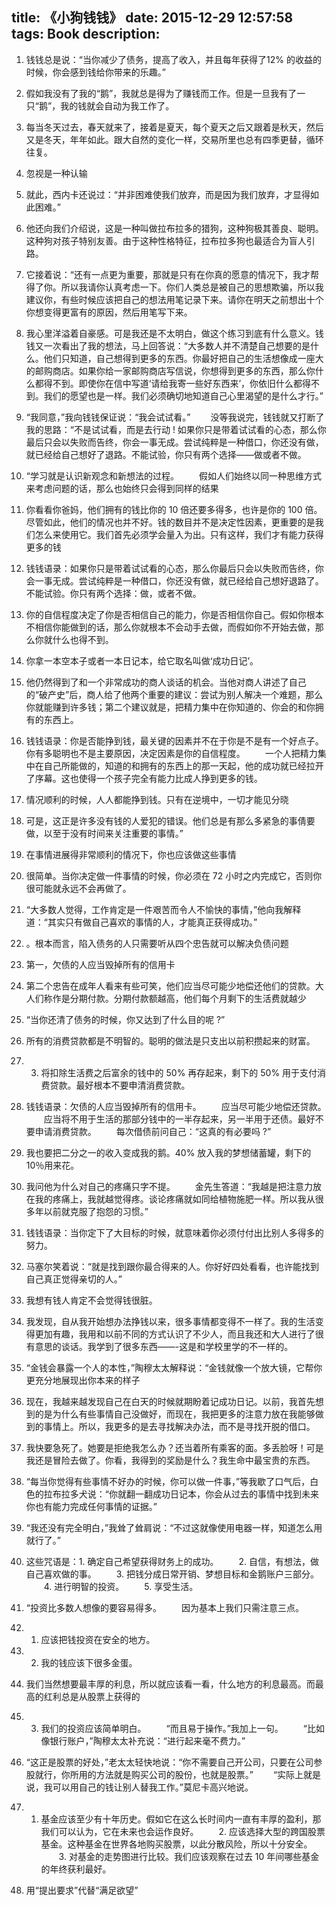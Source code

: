 title: 《小狗钱钱》
date: 2015-12-29 12:57:58
tags: Book
description: 
---

1. 钱钱总是说：“当你减少了债务，提高了收入，并且每年获得了12% 的收益的时候，你会感到钱给你带来的乐趣。”

2. 假如我没有了我的“鹅”，我就总是得为了赚钱而工作。但是一旦我有了一只“鹅”，我的钱就会自动为我工作了。

3. 每当冬天过去，春天就来了，接着是夏天，每个夏天之后又跟着是秋天，然后又是冬天，年年如此。跟大自然的变化一样，交易所里也总有四季更替，循环往复。

4. 忽视是一种认输

5. 就此，西内卡还说过：“并非困难使我们放弃，而是因为我们放弃，才显得如此困难。”

6. 他还向我们介绍说，这是一种叫做拉布拉多的猎狗，这种狗极其善良、聪明。这种狗对孩子特别友善。由于这种性格特征，拉布拉多狗也最适合为盲人引路。

7. 它接着说：“还有一点更为重要，那就是只有在你真的愿意的情况下，我才帮得了你。所以我请你认真考虑一下。你们人类总是被自己的思想欺骗，所以我建议你，有些时候应该把自己的想法用笔记录下来。请你在明天之前想出十个你想变得更富有的原因，然后用笔写下来。

8. 我心里洋溢着自豪感。可是我还是不太明白，做这个练习到底有什么意义。钱钱又一次看出了我的想法，马上回答说：“大多数人并不清楚自己想要的是什么。他们只知道，自己想得到更多的东西。你最好把自己的生活想像成一座大的邮购商店。如果你给一家邮购商店写信说，你想得到更多的东西，那么你什么都得不到。即使你在信中写道‘请给我寄一些好东西来’，你依旧什么都得不到。我们的愿望也是一样。我们必须确切地知道自己心里渴望的是什么才行。”

9. “我同意，”我向钱钱保证说：“我会试试看。” 　　没等我说完，钱钱就又打断了我的思路：“不是试试看，而是去行动 ! 如果你只是带着试试看的心态，那么你最后只会以失败而告终，你会一事无成。尝试纯粹是一种借口，你还没有做，就已经给自己想好了退路。不能试验，你只有两个选择——做或者不做。

10. “学习就是认识新观念和新想法的过程。 　　假如人们始终以同一种思维方式来考虑问题的话，那么也始终只会得到同样的结果

11. 你看看你爸妈，他们拥有的钱比你的 10 倍还要多得多，也许是你的 100 倍。尽管如此，他们的情况也并不好。钱的数目并不是决定性因素，更重要的是我们怎么来使用它。我们首先必须学会量入为出。只有这样，我们才有能力获得更多的钱

12. 钱钱语录：如果你只是带着试试看的心态，那么你最后只会以失败而告终，你会一事无成。尝试纯粹是一种借口，你还没有做，就已经给自己想好退路了。不能试验。你只有两个选择：做，或者不做。

13. 你的自信程度决定了你是否相信自己的能力，你是否相信你自己。假如你根本不相信你能做到的话，那么你就根本不会动手去做，而假如你不开始去做，那么你就什么也得不到。

14. 你拿一本空本子或者一本日记本，给它取名叫做‘成功日记’。

15. 他仍然得到了和一个非常成功的商人谈话的机会。当他对商人讲述了自己的“破产史”后，商人给了他两个重要的建议：尝试为别人解决一个难题，那么你就能赚到许多钱；第二个建议就是，把精力集中在你知道的、你会的和你拥有的东西上。

16. 钱钱语录：你是否能挣到钱，最关键的因素并不在于你是不是有一个好点子。你有多聪明也不是主要原因，决定因素是你的自信程度。 　　一个人把精力集中在自己所能做的，知道的和拥有的东西上的那一天起，他的成功就已经拉开了序幕。这也使得一个孩子完全有能力比成人挣到更多的钱。

17. 情况顺利的时候，人人都能挣到钱。只有在逆境中，一切才能见分晓

18. 可是，这正是许多没有钱的人爱犯的错误。他们总是有那么多紧急的事倩要做，以至于没有时间来关注重要的事情。”

19. 在事情进展得非常顺利的情况下，你也应该做这些事情

20. 很简单。当你决定做一件事情的时候，你必须在 72 小时之内完成它，否则你很可能就永远不会再做了。

21. “大多数人觉得，工作肯定是一件艰苦而令人不愉快的事情，”他向我解释道：“其实只有做自己喜欢的事情的人，才能真正获得成功。”

22. 。根本而言，陷入债务的人只需要听从四个忠告就可以解决负债问题

23. 第一，欠债的人应当毁掉所有的信用卡

24. 第二个忠告在成年人看来有些可笑，他们应当尽可能少地偿还他们的贷款。大人们称作是分期付款。分期付款额越高，他们每个月剩下的生活费就越少

25. “当你还清了债务的时候，你又达到了什么目的呢 ?”

26. 所有的消费贷款都是不明智的。聪明的做法是只支出以前积攒起来的财富。

27. 3. 将扣除生活费之后富余的钱中的 50% 再存起来，剩下的 50% 用于支付消费贷款。最好根本不要申清消费贷款。

28. 钱钱语录：欠债的人应当毁掉所有的信用卡。 　　应当尽可能少地偿还贷款。 　　应当将不用于生活的那部分钱中的一半存起来，另一半用于还债。最好不要申请消费贷款。 　　每次借债前问自己：“这真的有必要吗 ?”

29. 我也要把二分之一的收入变成我的鹅。40% 放入我的梦想储蓄罐，剩下的 10％用来花。

30. 我问他为什么对自己的疼痛只字不提。 　　金先生答道：“我越是把注意力放在我的疼痛上，我就越觉得疼。谈论疼痛就如同给植物施肥一样。所以我从很多年以前就克服了抱怨的习惯。”

31. 钱钱语录：当你定下了大目标的时候，就意味着你必须付付出比别人多得多的努力。

32. 马塞尔笑着说：“就是找到跟你最合得来的人。你好好四处看看，也许能找到自己真正觉得亲切的人。”

33. 我想有钱人肯定不会觉得钱很脏。

34. 我发现，自从我开始想办法挣钱以来，很多事情都变得不一样了。我的生活变得更加有趣，我用和以前不同的方式认识了不少人，而且我还和大人进行了很有意思的谈话。我学到了很多东西——-这是和学校里学的不一样的。

35. “金钱会暴露一个人的本性，”陶穆太太解释说：“金钱就像一个放大镜，它帮你更充分地展现出你本来的样子

36. 现在，我越来越发现自己在白天的时候就期盼着记成功日记。以前，我首先想到的是为什么有些事情自己没做好，而现在，我把更多的注意力放在我能够做到的事情上。所以，我更多的是去寻找解决办法，而不是寻找开脱的借口。

37. 我快要急死了。她要是拒绝我怎么办？还当着所有乘客的面。多丢脸呀！可是我还是冒险去做了。你看，我得到的奖励是什么？我生命中最宝贵的东西。

38. “每当你觉得有些事情不好办的时候，你可以做一件事，”等我歇了口气后，白色的拉布拉多犬说：“你就翻一翻成功日记本，你会从过去的事情中找到未来你也有能力完成任何事情的证据。”

39. “我还没有完全明白，”我耸了耸肩说：“不过这就像使用电器一样，知道怎么用就行了。”

40. 这些咒语是：1. 确定自己希望获得财务上的成功。 　　2. 自信，有想法，做自己喜欢做的事。 　　3. 把钱分成日常开销、梦想目标和金鹅账户三部分。 　　4. 进行明智的投资。 　　5. 享受生活。

41. “投资比多数人想像的要容易得多。 　　因为基本上我们只需注意三点。

42. 1. 应该把钱投资在安全的地方。

43. 2. 我的钱应该下很多金蛋。

44. 我们当然想要最丰厚的利息，所以就应该看一看，什么地方的利息最高。而最高的红利总是从股票上获得的

45. 3. 我们的投资应该简单明白。 　　“而且易于操作。”我加上一句。 　　“比如像银行账户，”陶穆太太补充说：“进行起来毫不费力。”

46. “这正是股票的好处，”老太太轻快地说：“你不需要自己开公司，只要在公司参股就行，你所用的方法就是购买公司的股份，也就是股票。” 　　“实际上就是说，我可以用自己的钱让别人替我工作。”莫尼卡高兴地说。

47. 1. 基金应该至少有十年历史。假如它在这么长时间内一直有丰厚的盈利，那我们可以认为，它在未来也会运作良好。 　　2. 应该选择大型的跨国股票基金。这种基金在世界各地购买股票，以此分散风险，所以十分安全。 　　3. 对基金的走势图进行比较。我们应该观察在过去 10 年间哪些基金的年终获利最好。

48. 用“提出要求”代替“满足欲望”

